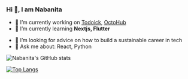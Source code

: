 ### Hi 👋, I am Nabanita

<!--
**nabanita-sarkar/nabanita-sarkar** is a ✨ _special_ ✨ repository because its `README.md` (this file) appears on your GitHub profile.

Here are some ideas to get you started:
-->
- 🔭 I’m currently working on [Todoick](https://github.com/nabanita-sarkar/Todoick), [OctoHub](https://github.com/nabanita-sarkar/github-charts)
- 🌱 I’m currently learning **Nextjs, Flutter**
<!-- - 👯 I’m looking to collaborate on ... -->
- 🤔 I’m looking for advice on how to build a sustainable career in tech
- 💬 Ask me about: React, Python 
<!-- - 📫 How to reach me: ...
- 😄 Pronouns: ...
- ⚡ Fun fact: ... -->


<!-- I'm a final year Electronics & Communication engineering undergrad, based in West Bengal, India.

I enjoy building beautiful and performant websites so that end users can get top class experience. Aside from building websites, I am profient in Mathematical Computation using Python.-->

![Nabanita's GitHub stats](https://github-readme-stats.vercel.app/api?username=nabanita-sarkar&show_icons=true&count_private=true&theme=default)

[![Top Langs](https://github-readme-stats.vercel.app/api/top-langs/?username=nabanita-sarkar&hide=jupyter%20notebook)](https://github.com/anuraghazra/github-readme-stats)



<!-- ### Find me around the web 🌎: -->
